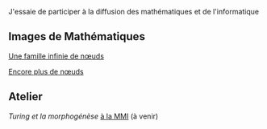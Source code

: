 J'essaie de participer à la diffusion  des mathématiques et de l'informatique



## Images de Mathématiques

[Une famille infinie de nœuds](http://images.math.cnrs.fr/Une-famille-infinie-de-noeuds)

[Encore plus de nœuds](http://images.math.cnrs.fr/Une-famille-infinie-de-noeuds-II.html)


## Atelier

*Turing et la morphogénèse* [à la MMI](https://mmi-lyon.fr/) (à venir)
